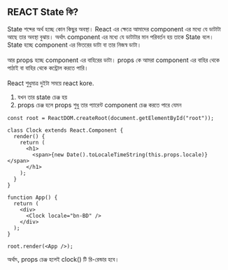 ## REACT State কি?

State শব্দের অর্থ হচ্ছে কোন কিছুর অবস্থা। React এর ক্ষেত্রে আমাদের component এর মধ্যে যে ডাটাটা আছে তার অবস্থা বুঝায়। অর্থাৎ component এর মধ্যে যে ডাটাটার মান পরিবর্তন হয় তাকে State বলে। State হচ্ছে component এর ভিতরের ডাটা বা তার নিজস্ব ডাটা।
<br/><br/>
আর props হচ্ছে component এর বাহিরের ডাটা। props কে আমরা component এর বাহির থেকে পাঠাই বা বাহির থেকে কন্ট্রোল করতে পারি।
<br/><br/>
React শুধুমাত্র দুইটা সময়ে react kore.

1. যখন তার state চেঞ্জ হয়
2. props চেঞ্জ হলে
   props শুধু তার প্যারেন্ট component চেঞ্জ করতে পারে যেমন

```
const root = ReactDOM.createRoot(document.getElementById("root"));

class Clock extends React.Component {
  render() {
    return (
      <h1>
        <span>{new Date().toLocaleTimeString(this.props.locale)}</span>
      </h1>
    );
  }
}

function App() {
  return (
    <div>
      <Clock locale="bn-BD" />
    </div>
  );
}

root.render(<App />);
```

অর্থাৎ, props চেঞ্জ হলেই clock() টি রি-রেন্ডার হবে।
